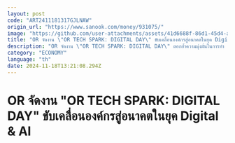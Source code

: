 ```yaml
---
layout: post
code: "ART2411181317GJLNAW"
origin_url: "https://www.sanook.com/money/931075/"
image: "https://github.com/user-attachments/assets/41d6688f-86d1-45d4-a84b-d289c1484ba8"
title: "OR จัดงาน \"OR TECH SPARK: DIGITAL DAY\" ขับเคลื่อนองค์กรสู่อนาคตในยุค Digital & AI"
description: "OR จัดงาน \"OR TECH SPARK: DIGITAL DAY\" ตอกย้ำความมุ่งมั่นในการทำ Digital Transformation ขับเคลื่อนองค์กรสู่อนาคตในยุค Digital & AI"
category: "ECONOMY"
language: "th"
date: 2024-11-18T13:21:08.294Z
---
```


# OR จัดงาน "OR TECH SPARK: DIGITAL DAY" ขับเคลื่อนองค์กรสู่อนาคตในยุค Digital & AI